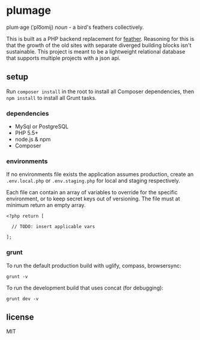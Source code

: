 # plumage

plum·age (ˈplo͞omij) _noun_ - a bird's feathers collectively.

This is built as a PHP backend replacement for [feather](https://github.com/GunnJerkens/feather). Reasoning for this is that the growth of the old sites with separate diverged building blocks isn't sustainable. This project is meant to be a lightweight relational database that supports multiple projects with a json api.

## setup

Run `composer install` in the root to install all Composer dependencies, then `npm install` to install all Grunt tasks.

### dependencies

- MySql or PostgreSQL
- PHP 5.5+
- node.js & npm
- Composer

### environments

If no environments file exists the application assumes production, create an `.env.local.php` or `.env.staging.php` for local and staging respectively.

Each file can contain an array of variables to override for the specific environment, or to keep secret keys out of versioning. The file must at minimum return an empty array.

```
<?php return [

  // TODO: insert applicable vars

];
```

### grunt

To run the default production build with uglify, compass, browsersync:

```
grunt -v
```

To run the development build that uses concat (for debugging):

```
grunt dev -v
```

## license

MIT
